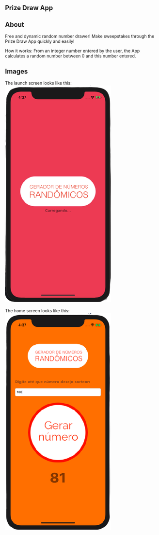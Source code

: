 ## Prize Draw App

## About

Free and dynamic random number drawer! Make sweepstakes through the Prize Draw App quickly and easily!

How it works: From an integer number entered by the user, the App calculates a random number between 0 and this number entered.

## Images

The launch screen looks like this:
<br />
<img src="doc-images/launchscreen.png" />
<br />
<br />
The home screen looks like this:
<br />
<img src="doc-images/homescreen.png" />
<br />
<br />

